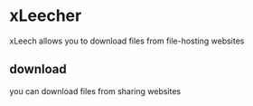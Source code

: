 # xLeecher
xLeech allows you to download files from file-hosting websites

## download
you can download files from sharing websites

